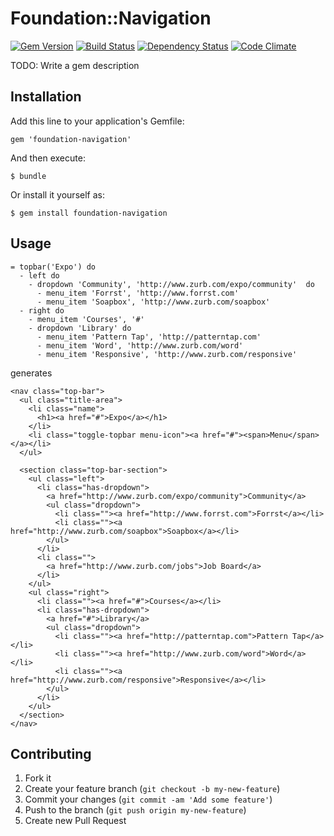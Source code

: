 # Foundation::Navigation

[![Gem Version](https://badge.fury.io/rb/foundation-navigation.png)](http://badge.fury.io/rb/foundation-navigation)
[![Build Status](https://secure.travis-ci.org/kpricorn/foundation-navigation.png)](http://travis-ci.org/kpricorn/foundation-navigation)
[![Dependency Status](https://gemnasium.com/kpricorn/foundation-navigation.png)](https://gemnasium.com/kpricorn/foundation-navigation)
[![Code Climate](https://codeclimate.com/github/kpricorn/foundation-navigation.png)](https://codeclimate.com/github/kpricorn/foundation-navigation)

TODO: Write a gem description

## Installation

Add this line to your application's Gemfile:

    gem 'foundation-navigation'

And then execute:

    $ bundle

Or install it yourself as:

    $ gem install foundation-navigation

## Usage

    = topbar('Expo') do
      - left do
        - dropdown 'Community', 'http://www.zurb.com/expo/community'  do
          - menu_item 'Forrst', 'http://www.forrst.com'
          - menu_item 'Soapbox', 'http://www.zurb.com/soapbox'
      - right do
        - menu_item 'Courses', '#'
        - dropdown 'Library' do
          - menu_item 'Pattern Tap', 'http://patterntap.com'
          - menu_item 'Word', 'http://www.zurb.com/word'
          - menu_item 'Responsive', 'http://www.zurb.com/responsive'

generates

    <nav class="top-bar">
      <ul class="title-area">
        <li class="name">
          <h1><a href="#">Expo</a></h1>
        </li>
        <li class="toggle-topbar menu-icon"><a href="#"><span>Menu</span></a></li>
      </ul>
      
      <section class="top-bar-section">
        <ul class="left">
          <li class="has-dropdown">
            <a href="http://www.zurb.com/expo/community">Community</a>
            <ul class="dropdown">
              <li class=""><a href="http://www.forrst.com">Forrst</a></li>
              <li class=""><a href="http://www.zurb.com/soapbox">Soapbox</a></li>
            </ul>
          </li>
          <li class="">
            <a href="http://www.zurb.com/jobs">Job Board</a>
          </li>
        </ul>
        <ul class="right">
          <li class=""><a href="#">Courses</a></li>
          <li class="has-dropdown">
            <a href="#">Library</a>
            <ul class="dropdown">
              <li class=""><a href="http://patterntap.com">Pattern Tap</a></li>
              <li class=""><a href="http://www.zurb.com/word">Word</a></li>
              <li class=""><a href="http://www.zurb.com/responsive">Responsive</a></li>
            </ul>
          </li>
        </ul>
      </section>
    </nav>

## Contributing

1. Fork it
2. Create your feature branch (`git checkout -b my-new-feature`)
3. Commit your changes (`git commit -am 'Add some feature'`)
4. Push to the branch (`git push origin my-new-feature`)
5. Create new Pull Request
